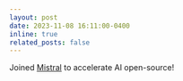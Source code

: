 ```yaml
---
layout: post
date: 2023-11-08 16:11:00-0400
inline: true
related_posts: false
---
```


Joined [Mistral](https://mistral.ai/) to accelerate AI open-source!